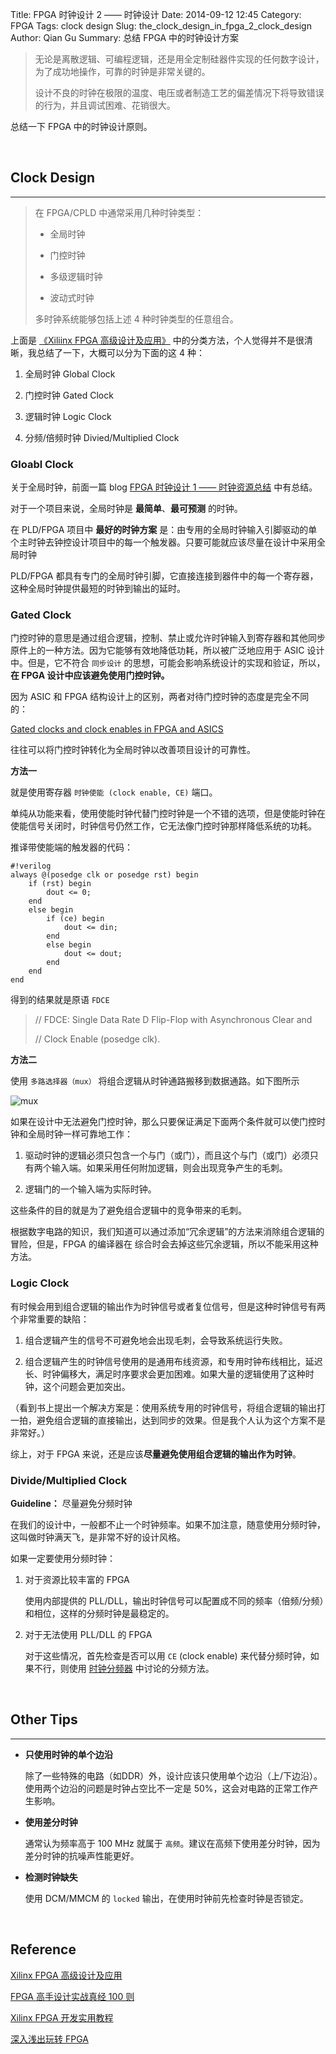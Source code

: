 Title: FPGA 时钟设计 2 —— 时钟设计
Date: 2014-09-12 12:45
Category: FPGA
Tags: clock design
Slug: the_clock_design_in_fpga_2_clock_design
Author: Qian Gu
Summary: 总结 FPGA 中的时钟设计方案

> 无论是离散逻辑、可编程逻辑，还是用全定制硅器件实现的任何数字设计，为了成功地操作，可靠的时钟是非常关键的。
>
> 设计不良的时钟在极限的温度、电压或者制造工艺的偏差情况下将导致错误的行为，并且调试困难、花销很大。

总结一下 FPGA 中的时钟设计原则。

<br>

## Clock Design
* * *

> 在 FPGA/CPLD 中通常采用几种时钟类型：
>
> + 全局时钟
> 
> + 门控时钟
>
> + 多级逻辑时钟
>
> + 波动式时钟
>
> 多时钟系统能够包括上述 4 种时钟类型的任意组合。

上面是 [《Xiliinx FPGA 高级设计及应用》](http://book.douban.com/subject/10593491/) 中的分类方法，个人觉得并不是很清晰，我总结了一下，大概可以分为下面的这 4 种：

1. 全局时钟 Global Clock

2. 门控时钟 Gated Clock

3. 逻辑时钟 Logic Clock

4. 分频/倍频时钟 Divied/Multiplied Clock

### Gloabl Clock

关于全局时钟，前面一篇 blog  [FPGA 时钟设计 1 —— 时钟资源总结]() 中有总结。

对于一个项目来说，全局时钟是 **最简单**、**最可预测** 的时钟。

在 PLD/FPGA 项目中 **最好的时钟方案** 是：由专用的全局时钟输入引脚驱动的单个主时钟去钟控设计项目中的每一个触发器。只要可能就应该尽量在设计中采用全局时钟

PLD/FPGA 都具有专门的全局时钟引脚，它直接连接到器件中的每一个寄存器，这种全局时钟提供最短的时钟到输出的延时。

### Gated Clock

门控时钟的意思是通过组合逻辑，控制、禁止或允许时钟输入到寄存器和其他同步原件上的一种方法。因为它能够有效地降低功耗，所以被广泛地应用于 ASIC 设计中。但是，它不符合 `同步设计` 的思想，可能会影响系统设计的实现和验证，所以，**在 FPGA 设计中应该避免使用门控时钟。**

因为 ASIC 和 FPGA 结构设计上的区别，两者对待门控时钟的态度是完全不同的：

[Gated clocks and clock enables in FPGA and ASICS](http://electronics.stackexchange.com/questions/73398/gated-clocks-and-clock-enables-in-fpga-and-asics)

往往可以将门控时钟转化为全局时钟以改善项目设计的可靠性。

**方法一** 

就是使用寄存器 `时钟使能 (clock enable, CE)` 端口。

单纯从功能来看，使用使能时钟代替门控时钟是一个不错的选项，但是使能时钟在使能信号关闭时，时钟信号仍然工作，它无法像门控时钟那样降低系统的功耗。

推译带使能端的触发器的代码：

    #!verilog
    always @(posedge clk or posedge rst) begin
        if (rst) begin
            dout <= 0;
        end
        else begin
            if (ce) begin
                dout <= din;
            end
            else begin
                dout <= dout;
            end
        end
    end

得到的结果就是原语 `FDCE`

> // FDCE: Single Data Rate D Flip-Flop with Asynchronous Clear and
>
> //       Clock Enable (posedge clk).

**方法二**

使用 `多路选择器（mux）` 将组合逻辑从时钟通路搬移到数据通路。如下图所示

![mux](/images/the-clock-design-in-fpga-2-clock-design/mux.png)

如果在设计中无法避免门控时钟，那么只要保证满足下面两个条件就可以使门控时钟和全局时钟一样可靠地工作：

1. 驱动时钟的逻辑必须只包含一个与门（或门），而且这个与门（或门）必须只有两个输入端。如果采用任何附加逻辑，则会出现竞争产生的毛刺。

2. 逻辑门的一个输入端为实际时钟。

这些条件的目的就是为了避免组合逻辑中的竞争带来的毛刺。

根据数字电路的知识，我们知道可以通过添加“冗余逻辑”的方法来消除组合逻辑的冒险，但是，FPGA 的编译器在 综合时会去掉这些冗余逻辑，所以不能采用这种方法。

### Logic Clock

有时候会用到组合逻辑的输出作为时钟信号或者复位信号，但是这种时钟信号有两个非常重要的缺陷：

1. 组合逻辑产生的信号不可避免地会出现毛刺，会导致系统运行失败。

2. 组合逻辑产生的时钟信号使用的是通用布线资源，和专用时钟布线相比，延迟长、时钟偏移大，满足时序要求会更加困难。如果大量的逻辑使用了这种时钟，这个问题会更加突出。

（看到书上提出一个解决方案是：使用系统专用的时钟信号，将组合逻辑的输出打一拍，避免组合逻辑的直接输出，达到同步的效果。但是我个人认为这个方案不是非常好。）

综上，对于 FPGA 来说，还是应该**尽量避免使用组合逻辑的输出作为时钟**。

### Divide/Multiplied Clock

**Guideline：** 尽量避免分频时钟

在我们的设计中，一般都不止一个时钟频率。如果不加注意，随意使用分频时钟，这叫做时钟满天飞，是非常不好的设计风格。

如果一定要使用分频时钟：

1. 对于资源比较丰富的 FPGA

    使用内部提供的 PLL/DLL，输出时钟信号可以配置成不同的频率（倍频/分频）和相位，这样的分频时钟是最稳定的。

2. 对于无法使用 PLL/DLL 的 FPGA

    对于这些情况，首先检查是否可以用 `CE` (clock enable) 来代替分频时钟，如果不行，则使用 [时钟分频器][dividers] 中讨论的分频方法。


[dividers]: http://guqian110.github.io/pages/2014/10/13/clock_dividers.html

<br>

## Other Tips
* * *

+ **只使用时钟的单个边沿**

    除了一些特殊的电路（如DDR）外，设计应该只使用单个边沿（上/下边沿）。使用两个边沿的问题是时钟占空比不一定是 50%，这会对电路的正常工作产生影响。

+ **使用差分时钟**

    通常认为频率高于 100 MHz 就属于 `高频`。建议在高频下使用差分时钟，因为差分时钟的抗噪声性能更好。

+ **检测时钟缺失**

    使用 DCM/MMCM 的 `locked` 输出，在使用时钟前先检查时钟是否锁定。
    
<br>

## Reference

[Xilinx FPGA 高级设计及应用](http://book.douban.com/subject/10593491/)

[FPGA 高手设计实战真经 100 则](http://www.amazon.cn/%E5%9B%BE%E4%B9%A6/dp/B00FW1RTZG)

[Xilinx FPGA 开发实用教程](http://book.douban.com/subject/11523088/)

[深入浅出玩转 FPGA](http://book.douban.com/subject/4893454/)

